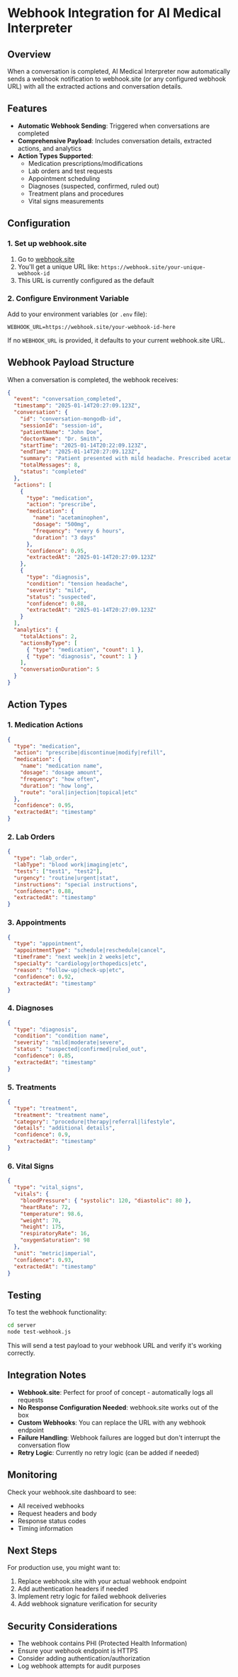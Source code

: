 # Webhook Integration for AI Medical Interpreter

## Overview

When a conversation is completed, AI Medical Interpreter now automatically sends a webhook notification to webhook.site (or any configured webhook URL) with all the extracted actions and conversation details.

## Features

- **Automatic Webhook Sending**: Triggered when conversations are completed
- **Comprehensive Payload**: Includes conversation details, extracted actions, and analytics
- **Action Types Supported**:
  - Medication prescriptions/modifications
  - Lab orders and test requests
  - Appointment scheduling
  - Diagnoses (suspected, confirmed, ruled out)
  - Treatment plans and procedures
  - Vital signs measurements

## Configuration

### 1. Set up webhook.site

1. Go to [webhook.site](https://webhook.site/)
2. You'll get a unique URL like: `https://webhook.site/your-unique-webhook-id`
3. This URL is currently configured as the default

### 2. Configure Environment Variable

Add to your environment variables (or `.env` file):

```env
WEBHOOK_URL=https://webhook.site/your-webhook-id-here
```

If no `WEBHOOK_URL` is provided, it defaults to your current webhook.site URL.

## Webhook Payload Structure

When a conversation is completed, the webhook receives:

```json
{
  "event": "conversation_completed",
  "timestamp": "2025-01-14T20:27:09.123Z",
  "conversation": {
    "id": "conversation-mongodb-id",
    "sessionId": "session-id",
    "patientName": "John Doe",
    "doctorName": "Dr. Smith",
    "startTime": "2025-01-14T20:22:09.123Z",
    "endTime": "2025-01-14T20:27:09.123Z",
    "summary": "Patient presented with mild headache. Prescribed acetaminophen.",
    "totalMessages": 8,
    "status": "completed"
  },
  "actions": [
    {
      "type": "medication",
      "action": "prescribe",
      "medication": {
        "name": "acetaminophen",
        "dosage": "500mg",
        "frequency": "every 6 hours",
        "duration": "3 days"
      },
      "confidence": 0.95,
      "extractedAt": "2025-01-14T20:27:09.123Z"
    },
    {
      "type": "diagnosis",
      "condition": "tension headache",
      "severity": "mild",
      "status": "suspected",
      "confidence": 0.88,
      "extractedAt": "2025-01-14T20:27:09.123Z"
    }
  ],
  "analytics": {
    "totalActions": 2,
    "actionsByType": [
      { "type": "medication", "count": 1 },
      { "type": "diagnosis", "count": 1 }
    ],
    "conversationDuration": 5
  }
}
```

## Action Types

### 1. Medication Actions

```json
{
  "type": "medication",
  "action": "prescribe|discontinue|modify|refill",
  "medication": {
    "name": "medication name",
    "dosage": "dosage amount",
    "frequency": "how often",
    "duration": "how long",
    "route": "oral|injection|topical|etc"
  },
  "confidence": 0.95,
  "extractedAt": "timestamp"
}
```

### 2. Lab Orders

```json
{
  "type": "lab_order",
  "labType": "blood work|imaging|etc",
  "tests": ["test1", "test2"],
  "urgency": "routine|urgent|stat",
  "instructions": "special instructions",
  "confidence": 0.88,
  "extractedAt": "timestamp"
}
```

### 3. Appointments

```json
{
  "type": "appointment",
  "appointmentType": "schedule|reschedule|cancel",
  "timeframe": "next week|in 2 weeks|etc",
  "specialty": "cardiology|orthopedics|etc",
  "reason": "follow-up|check-up|etc",
  "confidence": 0.92,
  "extractedAt": "timestamp"
}
```

### 4. Diagnoses

```json
{
  "type": "diagnosis",
  "condition": "condition name",
  "severity": "mild|moderate|severe",
  "status": "suspected|confirmed|ruled_out",
  "confidence": 0.85,
  "extractedAt": "timestamp"
}
```

### 5. Treatments

```json
{
  "type": "treatment",
  "treatment": "treatment name",
  "category": "procedure|therapy|referral|lifestyle",
  "details": "additional details",
  "confidence": 0.9,
  "extractedAt": "timestamp"
}
```

### 6. Vital Signs

```json
{
  "type": "vital_signs",
  "vitals": {
    "bloodPressure": { "systolic": 120, "diastolic": 80 },
    "heartRate": 72,
    "temperature": 98.6,
    "weight": 70,
    "height": 175,
    "respiratoryRate": 16,
    "oxygenSaturation": 98
  },
  "unit": "metric|imperial",
  "confidence": 0.93,
  "extractedAt": "timestamp"
}
```

## Testing

To test the webhook functionality:

```bash
cd server
node test-webhook.js
```

This will send a test payload to your webhook URL and verify it's working correctly.

## Integration Notes

- **Webhook.site**: Perfect for proof of concept - automatically logs all requests
- **No Response Configuration Needed**: webhook.site works out of the box
- **Custom Webhooks**: You can replace the URL with any webhook endpoint
- **Failure Handling**: Webhook failures are logged but don't interrupt the conversation flow
- **Retry Logic**: Currently no retry logic (can be added if needed)

## Monitoring

Check your webhook.site dashboard to see:

- All received webhooks
- Request headers and body
- Response status codes
- Timing information

## Next Steps

For production use, you might want to:

1. Replace webhook.site with your actual webhook endpoint
2. Add authentication headers if needed
3. Implement retry logic for failed webhook deliveries
4. Add webhook signature verification for security

## Security Considerations

- The webhook contains PHI (Protected Health Information)
- Ensure your webhook endpoint is HTTPS
- Consider adding authentication/authorization
- Log webhook attempts for audit purposes
